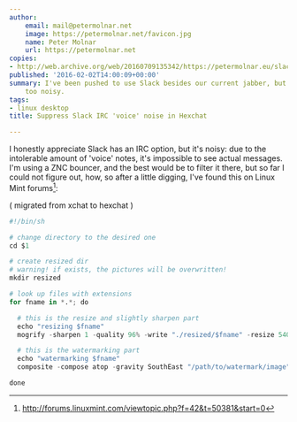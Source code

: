 ```yaml
---
author:
    email: mail@petermolnar.net
    image: https://petermolnar.net/favicon.jpg
    name: Peter Molnar
    url: https://petermolnar.net
copies:
- http://web.archive.org/web/20160709135342/https://petermolnar.eu/slack-irc-noise-hexchat/
published: '2016-02-02T14:00:09+00:00'
summary: I've been pushed to use Slack besides our current jabber, but it's
    too noisy.
tags:
- linux desktop
title: Suppress Slack IRC 'voice' noise in Hexchat

---
```


I honestly appreciate Slack has an IRC option, but it's noisy: due to
the intolerable amount of 'voice' notes, it's impossible to see actual
messages. I'm using a ZNC bouncer, and the best would be to filter it
there, but so far I could not figure out, how, so after a little
digging, I've found this on Linux Mint forums[^1]:

( migrated from xchat to hexchat )

```python
#!/bin/sh

# change directory to the desired one
cd $1

# create resized dir
# warning! if exists, the pictures will be overwritten!
mkdir resized

# look up files with extensions
for fname in *.*; do

  # this is the resize and slightly sharpen part
  echo "resizing $fname"
  mogrify -sharpen 1 -quality 96% -write "./resized/$fname" -resize 540x540 "$fname"

  # this is the watermarking part
  echo "watermarking $fname"
  composite -compose atop -gravity SouthEast "/path/to/watermark/image" "./resized/$fname" "./resized/$fname"

done
```

[^1]: <http://forums.linuxmint.com/viewtopic.php?f=42&t=50381&start=0>